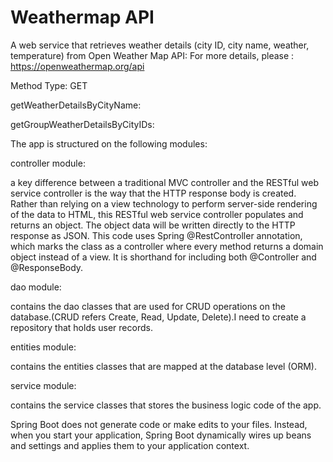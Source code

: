 # Weathermap API

A web service that retrieves weather details (city ID, city name, weather, temperature) from Open Weather Map API:
For more details, please : https://openweathermap.org/api

Method Type: GET

getWeatherDetailsByCityName:

getGroupWeatherDetailsByCityIDs:

The app is structured on the following modules:

controller module:

a key difference between a traditional MVC controller and the RESTful web service controller is the way that the HTTP response body is created. Rather than relying on a view technology to perform server-side rendering of the data to HTML, this RESTful web service controller populates and returns an object. The object data will be written directly to the HTTP response as JSON. This code uses Spring @RestController annotation, which marks the class as a controller where every method returns a domain object instead of a view. It is shorthand for including both @Controller and @ResponseBody.

dao module:

contains the dao classes that are used for CRUD operations on the database.(CRUD refers Create, Read, Update, Delete).I need to create a repository that holds user records.

entities module:

contains the entities classes that are mapped at the database level (ORM).

service module:

contains the service classes that stores the business logic code of the app. 

Spring Boot does not generate code or make edits to your files. Instead, when you start your application, Spring Boot dynamically wires up beans and settings and applies them to your application context.


